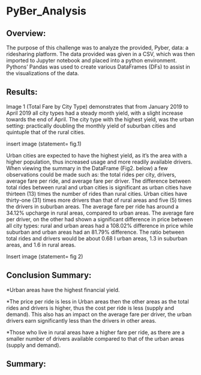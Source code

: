 # PyBer_Analysis
## Overview:

The purpose of this challenge was to analyze the provided, Pyber, data: a ridesharing platform. The data provided was given in a CSV, which was then imported to Jupyter notebook and placed into a python environment. Pythons’ Pandas was used to create various DataFrames (DFs) to assist in the visualizations of the data.


## Results:

Image 1 (Total Fare by City Type) demonstrates that from January 2019 to April 2019 all city types had a steady month yield, with a slight increase towards the end of April.  The city type with the highest yield, was the urban setting: practically doubling the monthly yield of suburban cities and quintuple that of the rural cities.  

insert image
(statement= fig.1)

Urban cities are expected to have the highest yield, as it’s the area with a higher population, thus increased usage and more readily available drivers. When viewing the summary in the DataFrame (Fig2. below) a few observations could be made such as: the total rides per city, drivers, average fare per ride, and average fare per driver. The difference between total rides between rural and urban cities is significant as urban cities have thirteen (13) times the number of rides than rural cities. Urban cities have thirty-one (31) times more drivers than that of rural areas and five (5) times the drivers in suburban areas. The average fare per ride has around a 34.12% upcharge in rural areas, compared to urban areas. The average fare per driver, on the other had shown a significant difference in price between all city types: rural and urban areas had a 108.02% difference in price while suburban and urban areas had an 81.79% difference. The ratio between total rides and drivers would be about 0.68 I urban areas, 1.3 in suburban areas, and 1.6 in rural areas. 


Insert image
(statement= fig 2)

## Conclusion Summary: 
*Urban areas have the highest financial yield.

*The price per ride is less in Urban areas then the other areas as the total rides and drivers is higher, thus the cost per ride is less (supply and demand). This also has an impact on the average fare per driver, the urban drivers earn significantly less than the drivers in other areas.

*Those who live in rural areas have a higher fare per ride, as there are a smaller number of drivers available compared to that of the urban areas (supply and demand).

## Summary:
